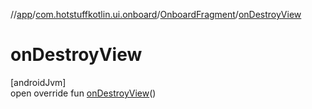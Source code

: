 //[app](../../../index.md)/[com.hotstuffkotlin.ui.onboard](../index.md)/[OnboardFragment](index.md)/[onDestroyView](on-destroy-view.md)

# onDestroyView

[androidJvm]\
open override fun [onDestroyView](on-destroy-view.md)()
